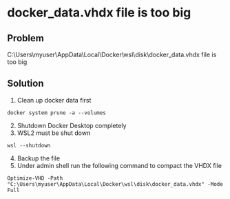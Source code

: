 docker_data.vhdx file is too big
==========================================

## Problem
C:\Users\myuser\AppData\Local\Docker\wsl\disk\docker_data.vhdx file is too big


## Solution
1. Clean up docker data first
```
docker system prune -a --volumes
```
2. Shutdown Docker Desktop completely
3. WSL2 must be shut down
```
wsl --shutdown
```
4. Backup the file
5. Under admin shell run the following command to compact the VHDX file
```
Optimize-VHD -Path "C:\Users\myuser\AppData\Local\Docker\wsl\disk\docker_data.vhdx" -Mode Full
```
